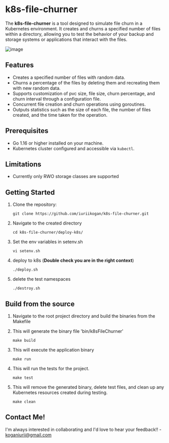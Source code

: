 # k8s-file-churner

The **k8s-file-churner** is a tool designed to simulate file churn in a Kubernetes environment. It creates and churns a specified number of files within a directory, allowing you to test the behavior of your backup and storage systems or applications that interact with the files.

![image](https://github.com/iuriikogan/k8s-file-churner/assets/47596530/76742aa7-5e4b-451c-8105-f669af983065)


## Features

- Creates a specified number of files with random data.
- Churns a percentage of the files by deleting them and recreating them with new random data.
- Supports customization of pvc size, file size, churn percentage, and churn interval through a configuration file.
- Concurrent file creation and churn operations using goroutines.
- Outputs statistics such as the size of each file, the number of files created, and the time taken for the operation.

## Prerequisites

- Go 1.16 or higher installed on your machine.
- Kubernetes cluster configured and accessible via `kubectl`.

## Limitations

- Currently only RWO storage classes are supported

## Getting Started

1. Clone the repository:

   ```shell
   git clone https://github.com/iuriikogan/k8s-file-churner.git
   ```
2. Navigate to the created directory

   ```shell
   cd k8s-file-churner/deploy-k8s/
   ```

3. Set the env variables in setenv.sh

   ```shell
   vi setenv.sh
   ```
4. deploy to k8s (**Double check you are in the right context**)

   ```shell
   ./deploy.sh
   ```
5. delete the test namespaces
 
    ```shell
    ./destroy.sh
    ```
## Build from the source

1. Navigate to the root project directory and build the binaries from the Makefile

2. This will generate the binary file 'bin/k8sFileChurner'
   ```shell
   make build
   ```

3. This will execute the application binary
   ```shell
   make run
   ```

4. This will run the tests for the project.
   ```shell
   make test
   ```
5. This will remove the generated binary, delete test files, and clean up any Kubernetes resources created during testing.
   ```shell
   make clean
   ```
## Contact Me!
I'm always interested in collaborating and I'd love to hear your feedback!! - koganiurii@gmail.com



